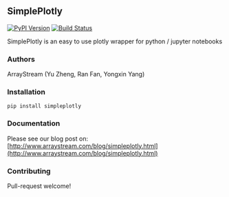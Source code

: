 ## SimplePlotly

[![PyPI Version](https://img.shields.io/pypi/v/simpleplotly.svg)](https://pypi.python.org/pypi/simpleplotly) [![Build Status](https://travis-ci.org/arraystream/simpleplotly.svg?branch=master)](https://travis-ci.org/arraystream/simpleplotly)

SimplePlotly is an easy to use plotly wrapper for python / jupyter notebooks

### Authors

ArrayStream (Yu Zheng, Ran Fan, Yongxin Yang)

### Installation
```pip install simpleplotly```

### Documentation

Please see our blog post on: [http://www.arraystream.com/blog/simpleplotly.html](http://www.arraystream.com/blog/simpleplotly.html)

### Contributing

Pull-request welcome!
